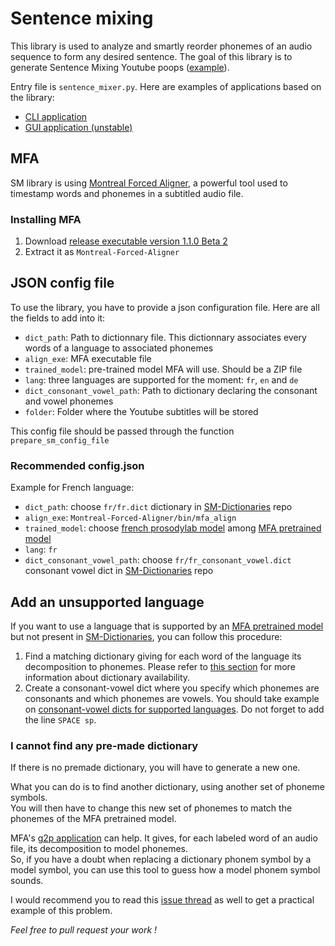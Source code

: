 # Sentence mixing

This library is used to analyze and smartly reorder phonemes of an audio sequence to form any desired sentence.
The goal of this library is to generate Sentence Mixing Youtube poops ([example](https://www.youtube.com/watch?v=ZGCoKsPXgkw)).

Entry file is ```sentence_mixer.py```.
Here are examples of applications based on the library:
- [CLI application](https://github.com/pop123123123/CLI_sentence_mixing)
- [GUI application (unstable)](https://github.com/pop123123123/SentenceMixingMaker)

## MFA

SM library is using [Montreal Forced Aligner](https://github.com/MontrealCorpusTools/Montreal-Forced-Aligner), a powerful tool used to timestamp words and phonemes in a subtitled audio file.

### Installing MFA

1. Download [release executable version 1.1.0 Beta 2](https://github.com/MontrealCorpusTools/Montreal-Forced-Aligner/releases/tag/v1.1.0-beta.2)
2. Extract it as ```Montreal-Forced-Aligner```

## JSON config file

To use the library, you have to provide a json configuration file.
Here are all the fields to add into it:

- ```dict_path```: Path to dictionnary file. This dictionnary associates every words of a language to associated phonemes
- ```align_exe```: MFA executable file
- ```trained_model```: pre-trained model MFA will use. Should be a ZIP file
- ```lang```: three languages are supported for the moment: ```fr```, ```en``` and ```de```
- ```dict_consonant_vowel_path```: Path to dictionary declaring the consonant and vowel phonemes
- ```folder```: Folder where the Youtube subtitles will be stored

This config file should be passed through the function ```prepare_sm_config_file```

### Recommended config.json

Example for French language:
- ```dict_path```: choose ```fr/fr.dict``` dictionary in [SM-Dictionaries](https://github.com/nbusser/SM-Dictionaries) repo
- ```align_exe```: ```Montreal-Forced-Aligner/bin/mfa_align```
- ```trained_model```: choose [french prosodylab model](https://github.com/MontrealCorpusTools/mfa-models/raw/master/acoustic/french_prosodylab.zip) among [MFA pretrained model](https://montreal-forced-aligner.readthedocs.io/en/latest/pretrained_models.html)
- ```lang```: ```fr```
- ```dict_consonant_vowel_path```: choose ```fr/fr_consonant_vowel.dict``` consonant vowel dict in [SM-Dictionaries](https://github.com/nbusser/SM-Dictionaries) repo

## Add an unsupported language

If you want to use a language that is supported by an [MFA pretrained model](https://montreal-forced-aligner.readthedocs.io/en/latest/pretrained_models.html) but not present in [SM-Dictionaries](https://github.com/nbusser/SM-Dictionaries), you can follow this procedure:
1. Find a matching dictionary giving for each word of the language its decomposition to phonemes. Please refer to [this section](https://montreal-forced-aligner.readthedocs.io/en/latest/pretrained_models.html#available-pronunciation-dictionaries) for more information about dictionary availability.
2. Create a consonant-vowel dict where you specify which phonemes are consonants and which phonemes are vowels. You should take example on [consonant-vowel dicts for supported languages](https://github.com/nbusser/SM-Dictionaries/blob/master/fr/fr_consonant_vowel.dict). Do not forget to add the line ```SPACE sp```.

### I cannot find any pre-made dictionary

If there is no premade dictionary, you will have to generate a new one.

What you can do is to find another dictionary, using another set of phoneme symbols.  
You will then have to change this new set of phonemes to match the phonemes of the MFA pretrained model.

MFA's [g2p application](https://montreal-forced-aligner.readthedocs.io/en/latest/g2p_dictionary_generating.html) can help. It gives, for each labeled word of an audio file, its decomposition to model phonemes.  
So, if you have a doubt when replacing a dictionary phonem symbol by a model symbol, you can use this tool to guess how a model phonem symbol sounds.

I would recommend you to read this [issue thread](https://github.com/pop123123123/sentence-mixing/issues/1) as well to get a practical example of this problem.

*Feel free to pull request your work !*
